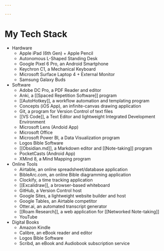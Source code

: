 ```yaml
---

---
```


# My Tech Stack

-   Hardware
    -   Apple iPad (6th Gen) + Apple Pencil
    -   Autonomous L-Shaped Standing Desk
    -   Google Pixel 6 Pro, an Android Smartphone
    -   Keychron C1, a Mechanical Keyboard
    -   Microsoft Surface Laptop 4 + External Monitor
    -   Samsung Galaxy Buds
-   Software
    -   Adobe DC Pro, a PDF Reader and editor
    -   Anki, a [[Spaced Repetition Software]] program
    -   [[AutoHotkey]], a workflow automation and templating program
    -   Concepts (iOS App), an infinite-canvas drawing application
    -   Git, a program for Version Control of text files
    -   [[VS Code]], a Text Editor and lightweight Integrated Development Environment
    -   Microsoft Lens (Andoid App)
    -   Microsoft Office
    -   Microsoft Power BI, a Data Visualization program
    -   Logos Bible Software
    -   [[Obsidian.md]], a Markdown editor and [[Note-taking]] program
    -   PocketCasts (Android App)
    -   XMind 8, a Mind Mapping program
-   Online Tools
    -   Airtable, an online spreadsheet/database application
    -   BibleArc.com, an online Bible diagramming application
    -   Clockify, a time tracking application
    -   [[Excalidraw]], a browser-based whiteboard
    -   GitHub, a Version Control host
    -   Google Sites, a lightweight website builder and host
    -   Google Tables, an Airtable competitor
    -   Otter.ai, an automated transcript generator
    -   [[Roam Research]], a web application for [[Networked Note-taking]]
    -   YouTube
-   Digital Books
    -   Amazon Kindle
    -   Calibre, an eBook reader and editor
    -   Logos Bible Software
    -   Scribd, an eBook and Audiobook subscription service
